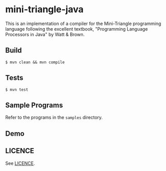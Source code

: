 # mini-triangle-java

This is an implementation of a compiler for the Mini-Triangle programming language following the excellent textbook, "Programming Language Processors in Java" by Watt & Brown.

## Build

```
$ mvn clean && mvn compile
```

## Tests

```
$ mvn test
```

## Sample Programs

Refer to the programs in the `samples` directory.

## Demo


## LICENCE

See [LICENCE](LICENSE.md).